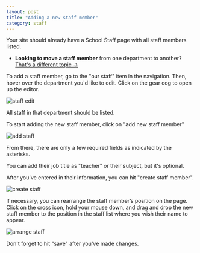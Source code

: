 ```yaml
---
layout: post
title: "Adding a new staff member"
category: staff
---
```


Your site should already have a School Staff page with all staff members listed.

- **Looking to move a staff member** from one department to another? <a href="/schoolsites-help/staff/2014/07/15/existing-staff/">That's a different topic &rarr;</a>

To add a staff member, go to the "our staff" item in the navigation. Then, hover over the department you'd like to edit. Click on the gear cog to open up the editor.

![staff edit](/schoolsites-help/images/staff/edit-staff.png)

All staff in that department should be listed.

To start adding the new staff member, click on "add new staff member"

![add staff](/schoolsites-help/images/staff/add-new-staff.png)

From there, there are only a few required fields as indicated by the asterisks.

You can add their job title as "teacher" or their subject, but it's optional.

After you've entered in their information, you can hit "create staff member".

![create staff](/schoolsites-help/images/staff/create-new.png)

If necessary, you can rearrange the staff member’s position on the page. Click on the cross icon, hold your mouse down, and drag and drop the new staff member to the position in the staff list where you wish their name to appear.

![arrange staff](/schoolsites-help/images/staff/move-staff.png)

Don't forget to hit "save" after you've made changes.
